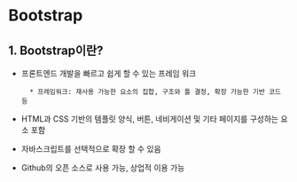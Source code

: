 # Bootstrap

## 1. Bootstrap이란?
* 프론트엔드 개발을 빠르고 쉽게 할 수 있는 프레임 워크
        
        * 프레임워크: 재사용 가능한 요소의 집합, 구조와 틀 결정, 확장 가능한 기반 코드 등
        
* HTML과 CSS 기반의 템플릿 양식, 버튼, 네비게이션 및 기타 페이지를 구성하는 요소 포함

* 자바스크립트를 선택적으로 확장 할 수 있음

* Github의 오픈 소스로 사용 가능, 상업적 이용 가능
    
 